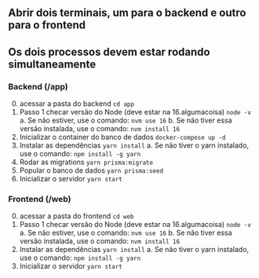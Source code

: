 ## Abrir dois terminais, um para o backend e outro para o frontend

## Os dois processos devem estar rodando simultaneamente

### Backend (/app)

0. acessar a pasta do backend
   `cd app`
1. Passo 1 checar versão do Node (deve estar na 16.algumacoisa)
   `node -v`
   a. Se não estiver, use o comando:
   `nvm use 16`
   b. Se não tiver essa versão instalada, use o comando:
   `nvm install 16`
2. Inicializar o container do banco de dados
   `docker-compose up -d`
3. Instalar as dependências
   `yarn install`
   a. Se não tiver o yarn instalado, use o comando:
   `npm install -g yarn`
4. Rodar as migrations
   `yarn prisma:migrate`
5. Popular o banco de dados
   `yarn prisma:seed`
6. Inicializar o servidor
   `yarn start`

### Frontend (/web)

0. acessar a pasta do frontend
   `cd web`
1. Passo 1 checar versão do Node (deve estar na 16.algumacoisa)
   `node -v`
   a. Se não estiver, use o comando:
   `nvm use 16`
   b. Se não tiver essa versão instalada, use o comando:
   `nvm install 16`
2. Instalar as dependências
   `yarn install`
   a. Se não tiver o yarn instalado, use o comando:
   `npm install -g yarn`
3. Inicializar o servidor
   `yarn start`
